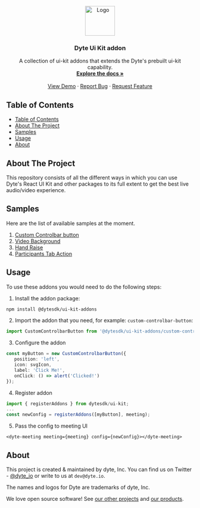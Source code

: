 <!-- PROJECT LOGO -->
<p align="center">
  <a href="https://dyte.in">
    <img src="https://dyte-uploads.s3.ap-south-1.amazonaws.com/dyte-logo-dark.svg" alt="Logo" width="80">
  </a>
  <h3 align="center">Dyte Ui Kit addon</h3>

  <p align="center">
    A collection of ui-kit addons that extends the Dyte's prebuilt ui-kit capability.
    <br />
    <a href="https://docs.dyte.io"><strong>Explore the docs »</strong></a>
    <br />
    <br />
    <a href="https://demo.dyte.io">View Demo</a>
    ·
    <a href="https://docs.dyte.io/discuss">Report Bug</a>
    ·
    <a href="https://docs.dyte.io/discuss">Request Feature</a>
  </p>
</p>



<!-- TABLE OF CONTENTS -->

## Table of Contents

- [Table of Contents](#table-of-contents)
- [About The Project](#about-the-project)
- [Samples](#samples)
- [Usage](#usage)
- [About](#about)


<!-- ABOUT THE PROJECT -->
## About The Project

This repository consists of all the different ways in which you can use Dyte's
React UI Kit and other packages to its full extent to get the best live
audio/video experience.

## Samples

Here are the list of available samples at the moment.

1. [Custom Controlbar button](./src/custom-controlbar-button/)
2. [Video Background](./src/video-background/)
3. [Hand Raise](./src/hand-raise/)
4. [Participants Tab Action](./src/participants-tab-action/)


## Usage

To use these addons you would need to do the following steps:

1. Install the addon package:

```sh
npm install @dytesdk/ui-kit-addons
```

2. Import the addon that you need, for example:
   `custom-controlbar-button`:

```ts
import CustomControlbarButton from '@dytesdk/ui-kit-addons/custom-controlbar-button';
```

3. Configure the addon

```ts
const myButton = new CustomControlbarButton({
   position: 'left',
   icon: svgIcon,
   label: 'Click Me!',
   onClick: () => alert('Clicked!')
});
```

4. Register addon

```ts
import { registerAddons } from dytesdk/ui-kit;
...
const newConfig = registerAddons([myButton], meeting);
```

5. Pass the config to meeting UI

```
<dyte-meeting meeting={meeting} config={newConfig}></dyte-meeting> 
```


## About

This project is created & maintained by dyte, Inc. You can find us on Twitter - [@dyte_io](https://twitter.com/dyte_io) or write to us at `dev@dyte.io`.

The names and logos for Dyte are trademarks of dyte, Inc.

We love open source software! See [our other projects](https://github.com/dyte-io) and [our products](https://dyte.io).